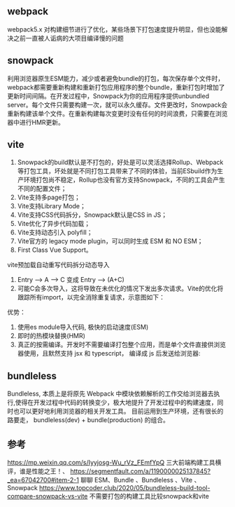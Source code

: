 ## webpack
webpack5.x 对构建细节进行了优化，某些场景下打包速度提升明显，但也没能解决之前一直被人诟病的大项目编译慢的问题

## snowpack
利用浏览器原生ESM能力，减少或者避免bundle的打包，每次保存单个文件时，webpack都需要重新构建和重新打包应用程序的整个bundle，重新打包时增加了更新时间间隔。在开发过程中，Snowpack为你的应用程序提供unbundled server。每个文件只需要构建一次，就可以永久缓存。文件更改时，Snowpack会重新构建该单个文件。在重新构建每次变更时没有任何的时间浪费，只需要在浏览器中进行HMR更新。

## vite
1. Snowpack的build默认是不打包的，好处是可以灵活选择Rollup、Webpack等打包工具，坏处就是不同打包工具带来了不同的体验，当前ESbuild作为生产环境打包尚不稳定，Rollup也没有官方支持Snowpack，不同的工具会产生不同的配置文件；
2. Vite支持多page打包；
3. Vite支持Library Mode；
4. Vite支持CSS代码拆分，Snowpack默认是CSS in JS；
5. Vite优化了异步代码加载；
6. Vite支持动态引入 polyfill；
7. Vite官方的 legacy mode plugin，可以同时生成 ESM 和 NO ESM；
8. First Class Vue Support。

vite预加载自动重写代码拆分动态导入
1. Entry --> A --> C 变成 Entry --> (A+C)
2. 可能C会多次导入，这将导致在未优化的情况下发出多次请求。Vite的优化将跟踪所有import，以完全消除重复请求，示意图如下：

优势：
1. 使用es module导入代码, 极快的启动速度(ESM)
2. 即时的热模块替换(HMR)
3. 真正的按需编译。开发时不需要编译打包整个应用，而是单个文件直接供浏览器使用，且默然支持 jsx 和 typescript， 编译成 js 后发送给浏览器:

## bundleless
Bundleless, 本质上是将原先 Webpack 中模块依赖解析的工作交给浏览器去执行,使得在开发过程中代码的转换变少，极大地提升了开发过程中的构建速度，同时也可以更好地利用浏览器的相关开发工具。
目前运用到生产环境，还有很长的路要走， bundleless(dev) + bundle(production) 的组合。

## 参考
https://mp.weixin.qq.com/s/Iyyjosg-Wu_rVz_FEmfYpQ 三大前端构建工具横评，谁是性能之王！、
https://segmentfault.com/a/1190000025137845?_ea=67042700#item-2-1 聊聊 ESM、Bundle 、Bundleless 、Vite 、Snowpack
https://www.topcoder.club/2020/05/bundleless-build-tool-compare-snowpack-vs-vite 不需要打包的构建工具比较snowpack和vite